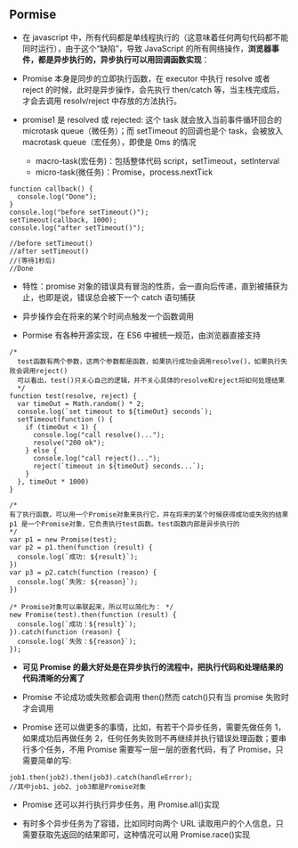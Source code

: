 ## Pormise

- 在 javascript 中，所有代码都是单线程执行的（这意味着任何两句代码都不能同时运行），由于这个“缺陷”，导致 JavaScript 的所有网络操作，**浏览器事件，都是异步执行的，异步执行可以用回调函数实现**：

- Promise 本身是同步的立即执行函数，在 executor 中执行 resolve 或者 reject 的时候，此时是异步操作，会先执行 then/catch 等，当主栈完成后，才会去调用 resolv/reject 中存放的方法执行。

- promise1 是 resolved 或 rejected: 这个 task 就会放入当前事件循环回合的 microtask queue（微任务）；而 setTimeout 的回调也是个 task，会被放入 macrotask queue（宏任务），即使是 0ms 的情况

  - macro-task(宏任务)：包括整体代码 script，setTimeout，setInterval
  - micro-task(微任务)：Promise，process.nextTick

```
function callback() {
  console.log("Done");
}
console.log("before setTimeout()");
setTimeout(callback, 1000);
console.log("after setTimeout()");

//before setTimeout()
//after setTimeout()
//(等待1秒后)
//Done
```

- 特性：promise 对象的错误具有冒泡的性质，会一直向后传递，直到被捕获为止，也即是说，错误总会被下一个 catch 语句捕获

- 异步操作会在将来的某个时间点触发一个函数调用

- Pormise 有各种开源实现，在 ES6 中被统一规范，由浏览器直接支持

```
/*
  test函数有两个参数，这两个参数都是函数，如果执行成功会调用resolve()，如果执行失败会调用reject()
  可以看出，test()只关心自己的逻辑，并不关心具体的resolve和reject将如何处理结果
  */
function test(resolve, reject) {
  var timeOut = Math.random() * 2;
  console.log(`set timeout to ${timeOut} seconds`);
  setTimeout(function () {
    if (timeOut < 1) {
      console.log("call resolve()...");
      resolve("200 ok");
    } else {
      console.log("call reject()...");
      reject(`timeout in ${timeOut} seconds...`);
    }
  }, timeOut * 1000)
}

/*
有了执行函数，可以用一个Promise对象来执行它，并在将来的某个时候获得成功或失败的结果
p1 是一个Promise对象，它负责执行test函数。test函数内部是异步执行的
*/
var p1 = new Promise(test);
var p2 = p1.then(function (result) {
  console.log(`成功: ${result}`);
})
var p3 = p2.catch(function (reason) {
  console.log(`失败: ${reason}`);
})

/* Promise对象可以串联起来，所以可以简化为： */
new Promise(test).then(function (result) {
  console.log(`成功：${result}`);
}).catch(function (reason) {
  console.log(`失败：${reason}`);
});
```

- **可见 Promise 的最大好处是在异步执行的流程中，把执行代码和处理结果的代码清晰的分离了**

- Promise 不论成功或失败都会调用 then()然而 catch()只有当 promise 失败时才会调用

- Promise 还可以做更多的事情，比如，有若干个异步任务，需要先做任务 1，如果成功后再做任务 2，任何任务失败则不再继续并执行错误处理函数；要串行多个任务，不用 Promise 需要写一层一层的嵌套代码，有了 Promise，只需要简单的写:

```
job1.then(job2).then(job3).catch(handleError);
//其中job1、job2、job3都是Promise对象
```

- Promise 还可以并行执行异步任务，用 Promise.all()实现

- 有时多个异步任务为了容错，比如同时向两个 URL 读取用户的个人信息，只需要获取先返回的结果即可，这种情况可以用 Promise.race()实现
